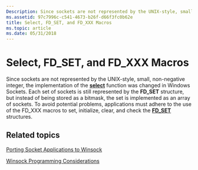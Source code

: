 ```yaml
---
Description: Since sockets are not represented by the UNIX-style, small, non-negative integer, the implementation of the select function was changed in Windows Sockets.
ms.assetid: 97c7996c-c541-4673-b26f-d66f3fc0b62e
title: Select, FD_SET, and FD_XXX Macros
ms.topic: article
ms.date: 05/31/2018
---
```


# Select, FD\_SET, and FD\_XXX Macros

Since sockets are not represented by the UNIX-style, small, non-negative integer, the implementation of the [**select**](/windows/desktop/api/Winsock2/nf-winsock2-select) function was changed in Windows Sockets. Each set of sockets is still represented by the **FD\_SET** structure, but instead of being stored as a bitmask, the set is implemented as an array of sockets. To avoid potential problems, applications must adhere to the use of the FD\_XXX macros to set, initialize, clear, and check the [**FD\_SET**](/windows/desktop/api/winsock/nf-winsock-fd_set) structures.

## Related topics

<dl> <dt>

[Porting Socket Applications to Winsock](porting-socket-applications-to-winsock.md)
</dt> <dt>

[Winsock Programming Considerations](winsock-programming-considerations.md)
</dt> </dl>

 

 



